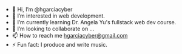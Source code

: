 - 👋 Hi, I’m @hgarciacyber
- 👀 I’m interested in web development.
- 🌱 I’m currently learning Dr. Angela Yu's fullstack web dev course.
- 💞️ I’m looking to collaborate on ...
- 📫 How to reach me hgarciacyber@gmail.com
- ⚡ Fun fact: I produce and write music.

<!---
hgarciacyber/hgarciacyber is a ✨ special ✨ repository because its `README.md` (this file) appears on your GitHub profile.
You can click the Preview link to take a look at your changes.
--->
